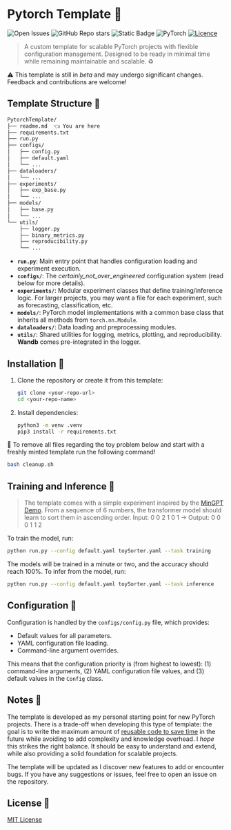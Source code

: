 # Pytorch Template 🔧

![Open Issues](https://img.shields.io/github/issues/jacksalici/PytorchTemplate) ![GitHub Repo stars](https://img.shields.io/github/stars/jacksalici/PytorchTemplate?style=flat) ![Static Badge](https://img.shields.io/badge/made_with-pizza_and_coffee-lightgray) ![PyTorch](https://img.shields.io/badge/PyTorch-%23EE4C2C.svg?style=for-the-badge&logo=PyTorch&logoColor=white&style=flat) [![Licence](https://img.shields.io/github/license/jacksalici/PyTorchTemplate?style=for-the-badge&style=flat)](./LICENSE)
 
> A custom template for scalable PyTorch projects with flexible configuration management. Designed to be ready in minimal time while remaining maintainable and scalable. ♻️ 

⚠️ This template is still in _beta_ and may undergo significant changes. Feedback and contributions are welcome!

## Template Structure 📂
```bash
PytorchTemplate/
├── readme.md  👈 You are here
├── requirements.txt            
├── run.py 
├── configs/ 
│   ├── config.py             
│   ├── default.yaml
│   └── ...
├── dataloaders/ 
│   └── ...                      
├── experiments/ 
│   ├── exp_base.py              
│   └── ...
├── models/                      
│   ├── base.py                  
│   └── ...
└── utils/                       
    ├── logger.py
    ├── binary_metrics.py
    ├── reproducibility.py
    └── ...                 
```

- **`run.py`**: Main entry point that handles configuration loading and experiment execution.
- **`configs/`**: The _certainly_not_over_engineered_ configuration system (read below for more details).
- **`experiments/`**: Modular experiment classes that define training/inference logic. For larger projects, you may want a file for each experiment, such as forecasting, classification, etc.
- **`models/`**: PyTorch model implementations with a common base class that inherits all methods from `torch.nn.Module`.
- **`dataloaders/`**: Data loading and preprocessing modules.
- **`utils/`**: Shared utilities for logging, metrics, plotting, and reproducibility. **Wandb** comes pre-integrated in the logger.

## Installation 🧨

1. Clone the repository or create it from this template:
	```bash
	git clone <your-repo-url>
	cd <your-repo-name>
	```
2. Install dependencies:
	```bash
	python3 -m venv .venv
	pip3 install -r requirements.txt
	```

🚯 To remove all files regarding the toy problem below and start with a freshly minted template run the following command!
```bash
bash cleanup.sh
```


## Training and Inference 🚀

> The template comes with a simple experiment inspired by the [MinGPT Demo](https://github.com/karpathy/minGPT/blob/master/demo.ipynb). From a sequence of 6 numbers, the transformer model should learn to sort them in ascending order. 
> Input: 0 0 2 1 0 1 -> Output: 0 0 0 1 1 2

To train the model, run:

```bash
python run.py --config default.yaml toySorter.yaml --task training
```

The models will be trained in a minute or two, and the accuracy should reach 100%.
To infer from the model, run:

```bash
python run.py --config default.yaml toySorter.yaml --task inference
```

## Configuration 🔧

Configuration is handled by the `configs/config.py` file, which provides:
- Default values for all parameters.
- YAML configuration file loading.
- Command-line argument overrides.

This means that the configuration priority is (from highest to lowest): (1) command-line arguments, (2) YAML configuration file values, and (3) default values in the `Config` class.

## Notes 📝
The template is developed as my personal starting point for new PyTorch projects. There is a trade-off when developing this type of template: the goal is to write the maximum amount of [reusable code to save time](https://imgs.xkcd.com/comics/code_lifespan.png) in the future while avoiding to add complexity and knowledge overhead. I _hope_ this strikes the right balance. It should be easy to understand and extend, while also providing a solid foundation for scalable projects.

The template will be updated as I discover new features to add or encounter bugs. If you have any suggestions or issues, feel free to open an issue on the repository.

## License 📜
[MIT License](./LICENSE)

 